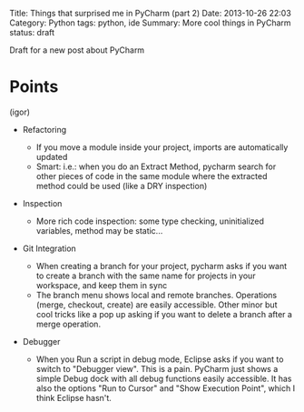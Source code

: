 Title: Things that surprised me in PyCharm (part 2)
Date: 2013-10-26 22:03
Category: Python
tags: python, ide
Summary: More cool things in PyCharm
status: draft

Draft for a new post about PyCharm

# Points #

(igor)

* Refactoring

    * If you move a module inside your project, imports are automatically updated
    * Smart: i.e.: when you do an Extract Method, pycharm search for other pieces of code in the same module where the extracted method could be used (like a DRY inspection)

* Inspection

    * More rich code inspection: some type checking, uninitialized variables, method may be static...

* Git Integration

    - When creating a branch for your project, pycharm asks if you want to create a branch with the same name for projects in your workspace, and keep them in sync
    - The branch menu shows local and remote branches. Operations (merge, checkout, create) are easily accessible. Other minor but cool tricks like a pop up asking if you want to delete a branch after a merge operation.

* Debugger

    - When you Run a script in debug mode, Eclipse asks if you want to switch to "Debugger view". This is a pain.
      PyCharm just shows a simple Debug dock with all debug functions easily accessible.
      It has also the options "Run to Cursor" and "Show Execution Point", which I think Eclipse hasn't.